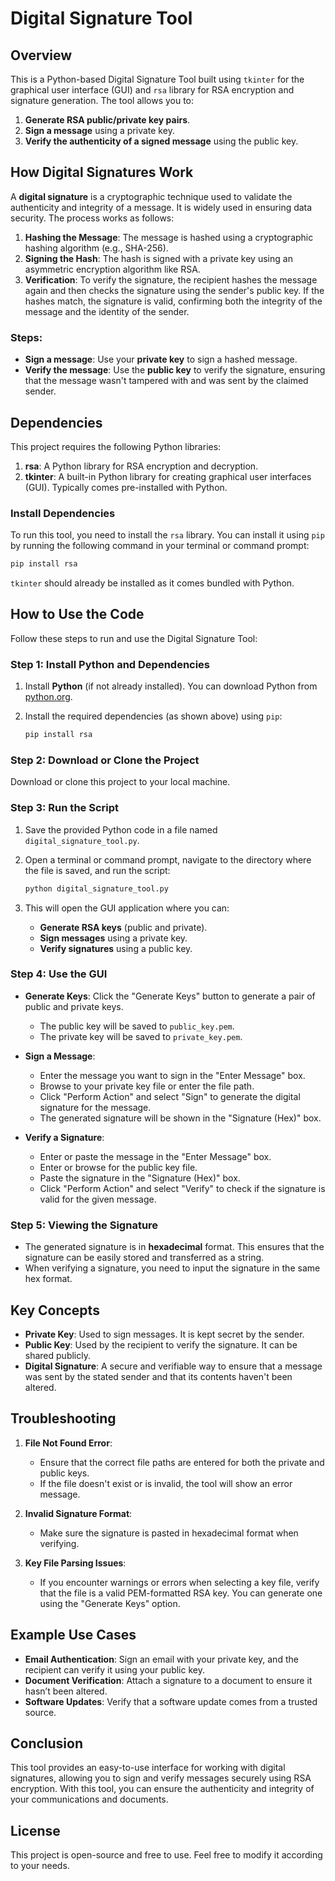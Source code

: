 
# Digital Signature Tool

## Overview

This is a Python-based Digital Signature Tool built using `tkinter` for the graphical user interface (GUI) and `rsa` library for RSA encryption and signature generation. The tool allows you to:
1. **Generate RSA public/private key pairs**.
2. **Sign a message** using a private key.
3. **Verify the authenticity of a signed message** using the public key.

## How Digital Signatures Work

A **digital signature** is a cryptographic technique used to validate the authenticity and integrity of a message. It is widely used in ensuring data security. The process works as follows:

1. **Hashing the Message**: The message is hashed using a cryptographic hashing algorithm (e.g., SHA-256).
2. **Signing the Hash**: The hash is signed with a private key using an asymmetric encryption algorithm like RSA.
3. **Verification**: To verify the signature, the recipient hashes the message again and then checks the signature using the sender's public key. If the hashes match, the signature is valid, confirming both the integrity of the message and the identity of the sender.

### Steps:
- **Sign a message**: Use your **private key** to sign a hashed message.
- **Verify the message**: Use the **public key** to verify the signature, ensuring that the message wasn't tampered with and was sent by the claimed sender.

## Dependencies

This project requires the following Python libraries:

1. **rsa**: A Python library for RSA encryption and decryption.
2. **tkinter**: A built-in Python library for creating graphical user interfaces (GUI). Typically comes pre-installed with Python.

### Install Dependencies

To run this tool, you need to install the `rsa` library. You can install it using `pip` by running the following command in your terminal or command prompt:

```bash
pip install rsa
```

`tkinter` should already be installed as it comes bundled with Python.

## How to Use the Code

Follow these steps to run and use the Digital Signature Tool:

### Step 1: Install Python and Dependencies

1. Install **Python** (if not already installed). You can download Python from [python.org](https://www.python.org/downloads/).
   
2. Install the required dependencies (as shown above) using `pip`:
   ```bash
   pip install rsa
   ```

### Step 2: Download or Clone the Project

Download or clone this project to your local machine.

### Step 3: Run the Script

1. Save the provided Python code in a file named `digital_signature_tool.py`.

2. Open a terminal or command prompt, navigate to the directory where the file is saved, and run the script:

   ```bash
   python digital_signature_tool.py
   ```

3. This will open the GUI application where you can:
   - **Generate RSA keys** (public and private).
   - **Sign messages** using a private key.
   - **Verify signatures** using a public key.

### Step 4: Use the GUI

- **Generate Keys**: Click the "Generate Keys" button to generate a pair of public and private keys.
  - The public key will be saved to `public_key.pem`.
  - The private key will be saved to `private_key.pem`.

- **Sign a Message**:
  - Enter the message you want to sign in the "Enter Message" box.
  - Browse to your private key file or enter the file path.
  - Click "Perform Action" and select "Sign" to generate the digital signature for the message.
  - The generated signature will be shown in the "Signature (Hex)" box.

- **Verify a Signature**:
  - Enter or paste the message in the "Enter Message" box.
  - Enter or browse for the public key file.
  - Paste the signature in the "Signature (Hex)" box.
  - Click "Perform Action" and select "Verify" to check if the signature is valid for the given message.

### Step 5: Viewing the Signature

- The generated signature is in **hexadecimal** format. This ensures that the signature can be easily stored and transferred as a string.
- When verifying a signature, you need to input the signature in the same hex format.

## Key Concepts

- **Private Key**: Used to sign messages. It is kept secret by the sender.
- **Public Key**: Used by the recipient to verify the signature. It can be shared publicly.
- **Digital Signature**: A secure and verifiable way to ensure that a message was sent by the stated sender and that its contents haven't been altered.

## Troubleshooting

1. **File Not Found Error**:
   - Ensure that the correct file paths are entered for both the private and public keys.
   - If the file doesn't exist or is invalid, the tool will show an error message.

2. **Invalid Signature Format**:
   - Make sure the signature is pasted in hexadecimal format when verifying.

3. **Key File Parsing Issues**:
   - If you encounter warnings or errors when selecting a key file, verify that the file is a valid PEM-formatted RSA key. You can generate one using the "Generate Keys" option.

## Example Use Cases

- **Email Authentication**: Sign an email with your private key, and the recipient can verify it using your public key.
- **Document Verification**: Attach a signature to a document to ensure it hasn’t been altered.
- **Software Updates**: Verify that a software update comes from a trusted source.

## Conclusion

This tool provides an easy-to-use interface for working with digital signatures, allowing you to sign and verify messages securely using RSA encryption. With this tool, you can ensure the authenticity and integrity of your communications and documents.

## License

This project is open-source and free to use. Feel free to modify it according to your needs.

